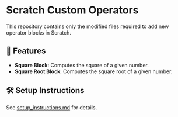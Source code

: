 # Scratch Custom Operators

This repository contains only the modified files required to add new operator blocks in Scratch.

## 🚀 Features
- **Square Block**: Computes the square of a given number.
- **Square Root Block**: Computes the square root of a given number.

## 🛠️ Setup Instructions
See [setup_instructions.md](setup_instructions.md) for details.
